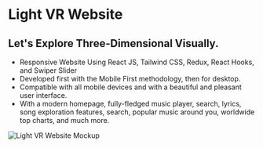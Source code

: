 # Light VR Website

## Let's Explore Three-Dimensional Visually.

- Responsive Website Using React JS, Tailwind CSS, Redux, React Hooks, and Swiper Slider
- Developed first with the Mobile First methodology, then for desktop.
- Compatible with all mobile devices and with a beautiful and pleasant user interface.
- With a modern homepage, fully-fledged music player, search, lyrics, song exploration features, search, popular music around you, worldwide top charts, and much more.

![Light VR Website Mockup](https://user-images.githubusercontent.com/62913154/187023018-94e0e11c-6940-4038-a877-7bc76fa33e75.png)
